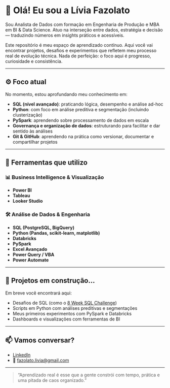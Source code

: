 # 👋 Olá! Eu sou a Lívia Fazolato

Sou Analista de Dados com formação em Engenharia de Produção e MBA em BI & Data Science. Atuo na interseção entre dados, estratégia e decisão — traduzindo números em insights práticos e acessíveis.

Este repositório é meu espaço de aprendizado contínuo. Aqui você vai encontrar projetos, desafios e experimentos que refletem meu processo real de evolução técnica. Nada de perfeição: o foco aqui é progresso, curiosidade e consistência.

---

## ⚙️ Foco atual

No momento, estou aprofundando meu conhecimento em:

- **SQL (nível avançado)**: praticando lógica, desempenho e análise ad-hoc  
- **Python**: com foco em análise preditiva e segmentação (incluindo clusterização)  
- **PySpark**: aprendendo sobre processamento de dados em escala  
- **Governança e organização de dados**: estruturando para facilitar e dar sentido às análises  
- **Git & GitHub**: aprendendo na prática como versionar, documentar e compartilhar projetos

---

## 🧰 Ferramentas que utilizo

### 📊 Business Intelligence & Visualização

- **Power BI**
- **Tableau**
- **Looker Studio**

### 🛠️ Análise de Dados & Engenharia

- **SQL (PostgreSQL, BigQuery)**
- **Python (Pandas, scikit-learn, matplotlib)**
- **Databricks**
- **PySpark**
- **Excel Avançado**
- **Power Query / VBA**
- **Power Automate**

---

## 🚧 Projetos em construção...

Em breve você encontrará aqui:

- Desafios de SQL (como o [8 Week SQL Challenge](https://8weeksqlchallenge.com))  
- Scripts em Python com análises preditivas e segmentações  
- Meus primeiros experimentos com PySpark e Databricks  
- Dashboards e visualizações com ferramentas de BI

---

## 📫 Vamos conversar?

- [LinkedIn](https://www.linkedin.com/in/livia-fazolato/)  
- 📧 fazolato.livia@gmail.com  

---

> “Aprendizado real é esse que a gente constrói com tempo, prática e uma pitada de caos organizado.”  